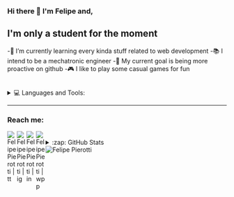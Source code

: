 ### Hi there 👋 I'm Felipe and,

## I'm only a student for the moment
-🌱 I’m currently learning every kinda stuff related to web development
-📚 I intend to be a mechatronic engineer 
-🥅 My current goal is being more proactive on github
-🎮 I like to play some casual games for fun

<br />

<details>
  <summary> 💻 Languages and Tools: </summary>

  [<img align="left" alt="HTML5" width="26px" src="https://raw.githubusercontent.com/github/explore/80688e429a7d4ef2fca1e82350fe8e3517d3494d/topics/html/html.png" />][/]
  [<img align="left" alt="CSS3" width="26px" src="https://raw.githubusercontent.com/github/explore/80688e429a7d4ef2fca1e82350fe8e3517d3494d/topics/css/css.png" />][/]
  [<img align="left" alt="JAVAs" width="26px" src="https://raw.githubusercontent.com/github/explore/80688e429a7d4ef2fca1e82350fe8e3517d3494d/topics/javascript/javascript.png" />][/]
  [<img align="left" alt="MySQL" width="26px" src="https://raw.githubusercontent.com/github/explore/80688e429a7d4ef2fca1e82350fe8e3517d3494d/topics/mysql/mysql.png" />][/]
  [<img align="left" alt="C" width="26px" src="https://www.flaticon.com/svg/static/icons/svg/3479/3479400.svg" />][/]
  [<img align="left" alt="Node" width="26px" src="https://raw.githubusercontent.com/github/explore/80688e429a7d4ef2fca1e82350fe8e3517d3494d/topics/nodejs/nodejs.png" />][/]
  [<img align="left" alt="React" width="26px" src="https://raw.githubusercontent.com/github/explore/80688e429a7d4ef2fca1e82350fe8e3517d3494d/topics/react/react.png" />][/]

  <br />

  <img src="https://github-readme-stats.vercel.app/api/top-langs/?username=EffEmPee&layout=compact" alt="EffEmPee" />

</details>

---

### Reach me:

[<img align="left" alt="Felipe Pierotti | tt"  width="22px" src="https://www.flaticon.com/svg/static/icons/svg/1051/1051382.svg" />][twitter]
[<img align="left" alt="Felipe Pierotti | ig"  width="22px" src="https://www.flaticon.com/svg/static/icons/svg/1051/1051364.svg" />][instagram]
[<img align="left" alt="Felipe Pierotti | in"  width="22px" src="https://www.flaticon.com/svg/static/icons/svg/1051/1051384.svg" />][linkedin]
[<img align="left" alt="Felipe Pierotti | wpp" width="22px" src="https://www.flaticon.com/svg/static/icons/svg/1051/1051374.svg" />][wpp]

<br />

<details>
  <summary> :zap: GitHub Stats</summary>

  <img align="left" alt="codeSTACKr's Github Stats" src="https://github-readme-stats.codestackr.vercel.app/api?username=EffEmPee&show_icons=true"/>

</details>

<img src="https://komarev.com/ghpvc/?username=EffEmPee" alt="Felipe Pierotti" />



[wpp]: https://api.whatsapp.com/send?phone=5543984110685
[linkedin]: https://www.linkedin.com/in/felipe-pierotti-1104531b7/
[instagram]: https://www.instagram.com/felipe_pierotti/
[twitter]: https://twitter.com/felipe_pierotti
[/]: https://github.com/EffEmPee

